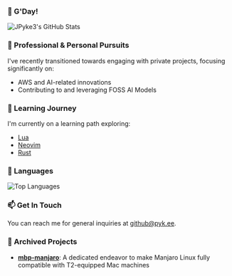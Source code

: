 ### 👋 G'Day!

![JPyke3's GitHub Stats](https://github-readme-stats.vercel.app/api?username=JPyke3&show_icons=true&theme=dracula)

### 🚀 Professional & Personal Pursuits
I've recently transitioned towards engaging with private projects, focusing significantly on:
- AWS and AI-related innovations
- Contributing to and leveraging FOSS AI Models

### 🌱 Learning Journey
I'm currently on a learning path exploring:
 - [Lua](https://github.com/topics/lua)
 - [Neovim](https://github.com/neovim/neovim)
 - [Rust](https://github.com/rust-lang/rust)
  
### 💬 Languages
![Top Languages](https://github-readme-stats.vercel.app/api/top-langs/?username=JPyke3&theme=dracula&layout=compact&langs_count=10)

### 📫 Get In Touch
You can reach me for general inquiries at [github@pyk.ee](mailto:github@pyk.ee).

### 🔭 Archived Projects
- **[mbp-manjaro](https://github.com/JPyke3/mbp-manjaro)**: A dedicated endeavor to make Manjaro Linux fully compatible with T2-equipped Mac machines
